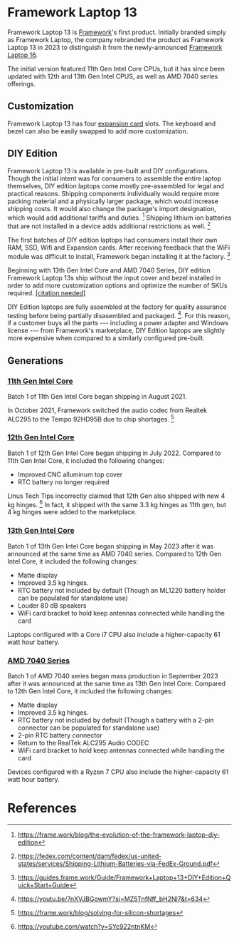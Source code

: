 # Framework Laptop 13

Framework Laptop 13 is [Framework](/framework-computer-inc)'s first product. Initially branded simply as Framework Laptop, the company rebranded the product as Framework Laptop 13 in 2023 to distinguish it from the newly-announced [Framework Laptop 16](/framework-laptop-16). 

The initial version featured 11th Gen Intel Core CPUs, but it has since been updated with 12th and 13th Gen Intel CPUS, as well as AMD 7040 series offerings.

## Customization
Framework Laptop 13 has four [expansion card](/expansion-cards) slots. The keyboard and bezel can also be easily swapped to add more customization.

## DIY Edition
Framework Laptop 13 is available in pre-built and DIY configurations. Though the initial intent was for consumers to assemble the entire laptop themselves, DIY edition laptops come mostly pre-assembled for legal and practical reasons. Shipping components individually would require more packing material and a physically larger package, which would increase shipping costs. It would also change the package's import designation, which would add additional tariffs and duties. [^1] Shipping lithium ion batteries that are not installed in a device adds additional restrictions as well. [^2]

The first batches of DIY edition laptops had consumers install their own RAM, SSD, Wifi and Expansion cards. After receiving feedback that the WiFi module was difficult to install, Framework began installing it at the factory. [^3]

Beginning with 13th Gen Intel Core and AMD 7040 Series, DIY edition Framework Laptop 13s ship without the input cover and bezel installed in order to add more customization options and optimize the number of SKUs required. [[citation needed]](/framewiki:citation-needed)

DIY Edition laptops are fully assembled at the factory for quality assurance testing before being partially disasembled and packaged. [^6]. For this reason, if a customer buys all the parts --- including a power adapter and Windows license --- from Framework's marketplace, DIY Edition laptops are slightly more expensive when compared to a similarly configured pre-built.

## Generations
### [11th Gen Intel Core](/framework-laptop-13/11th-gen)
Batch 1 of 11th Gen Intel Core began shipping in August 2021. 

In October 2021, Framework switched the audio codec from Realtek ALC295 to the Tempo 92HD95B due to chip shortages. [^4]

### [12th Gen Intel Core](/framework-laptop-13/12th-gen)
Batch 1 of 12th Gen Intel Core began shipping in July 2022. Compared to 11th Gen Intel Core, it included the following changes:

- Improved CNC alluminum top cover
- RTC battery no longer required

Linus Tech Tips incorrectly claimed that 12th Gen also shipped with new 4 kg hinges. [^5] In fact, it shipped with the same 3.3 kg hinges as 11th gen, but 4 kg hinges were added to the marketplace.

### [13th Gen Intel Core](/framework-laptop-13/13th-gen)
Batch 1 of 13th Gen Intel Core began shipping in May 2023 after it was announced at the same time as AMD 7040 series. Compared to 12th Gen Intel Core, it included the following changes:
- Matte display
- Improved 3.5 kg hinges.
- RTC battery not included by default (Though an ML1220 battery holder can be populated for standalone use)
- Louder 80 dB speakers
- WiFi card bracket to hold keep antennas connected while handling the card

Laptops configured with a Core i7 CPU also include a higher-capacity 61 watt hour battery.

### [AMD 7040 Series](/framework-laptop-13/7040-series)
Batch 1 of AMD 7040 series began mass production in September 2023 after it was announced at the same time as 13th Gen Intel Core. Compared to 12th Gen Intel Core, it included the following changes:

- Matte display
- Improved 3.5 kg hinges.
- RTC battery not included by default (Though a battery with a 2-pin connector can be populated for standalone use)
- 2-pin RTC battery connector
- Return to the RealTek ALC295 Audio CODEC
- WiFi card bracket to hold keep antennas connected while handling the card

Devices configured with a Ryzen 7 CPU also include the higher-capacity 61 watt hour battery.

# References
[^1]: https://frame.work/blog/the-evolution-of-the-framework-laptop-diy-edition
[^2]: https://fedex.com/content/dam/fedex/us-united-states/services/Shipping-Lithium-Batteries-via-FedEx-Ground.pdf
[^3]: https://guides.frame.work/Guide/Framework+Laptop+13+DIY+Edition+Quick+Start+Guide
[^4]: https://frame.work/blog/solving-for-silicon-shortages
[^5]: https://youtube.com/watch?v=SYc922ntnKM
[^6]: https://youtu.be/7nXVJBGowmY?si=MZ5TnfNff_bH2Nl7&t=634